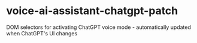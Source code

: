 # voice-ai-assistant-chatgpt-patch
DOM selectors for activating ChatGPT voice mode - automatically updated when ChatGPT's UI changes
